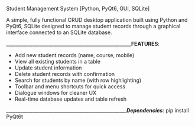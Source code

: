 Student Management System [Python, PyQt6, GUI, SQLite]

A simple, fully functional CRUD desktop application built using Python and PyQt6, SQLite
designed to manage student records through a graphical interface connected to an SQLite database.


_________________________________________________________FEATURES____:

- Add new student records (name, course, mobile)
- View all existing students in a table
- Update student information
- Delete student records with confirmation
- Search for students by name (with row highlighting)
- Toolbar and menu shortcuts for quick access
- Dialogue windows for cleaner UX
- Real-time database updates and table refresh

______________________________________________________Dependencies___:
pip install PyQt6t